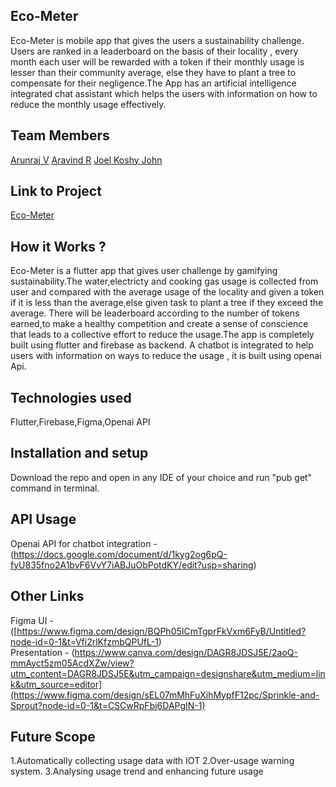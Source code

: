 ## Eco-Meter  
Eco-Meter is mobile app that gives the users a sustainability challenge. Users are ranked in a leaderboard on the basis of their locality , every month each user will be rewarded with a token if their monthly usage is lesser than their community average, else they have to plant a tree to compensate for their negligence.The App has an artificial intelligence integrated chat assistant which helps the users with information on how to reduce the monthly usage effectively.
## Team Members
[Arunraj V](https://github.com/Arunrxj-v)
[Aravind R](https://github.com/aravindr001)
[Joel Koshy John](https://github.com/Joelkoshyjohn)


## Link to Project
[Eco-Meter](https://drive.google.com/drive/folders/1ZRvpTQWReJMs2f1nAYIXO2UGz4rfyWnC?usp=share_link)

## How it Works ?
Eco-Meter is a flutter app that gives user challenge by gamifying sustainability.The water,electricty and cooking gas usage is collected from user and compared with the average usage of the locality and given a token if it is less than the average,else given task to plant a tree if they exceed the average. There will be leaderboard according to the number of tokens earned,to make a healthy competition and create a sense of conscience that leads to a collective effort to reduce the usage.The app is completely built using flutter and firebase as backend. A chatbot is integrated to help users with information on ways to reduce the usage , it is built using openai Api.

## Technologies used
Flutter,Firebase,Figma,Openai API
## Installation and setup 
Download the repo and open in any IDE of your choice and run "pub get" command in terminal.
## API Usage
Openai API for chatbot integration -(https://docs.google.com/document/d/1kyg2og6pQ-fyU835fno2A1bvF6VvY7iABJuObPotdKY/edit?usp=sharing)
## Other Links
Figma UI -([https://www.figma.com/design/BQPh05ICmTgprFkVxm6FyB/Untitled?node-id=0-1&t=Vfi2rlKfzmbQPUfL-1)  
Presentation - (https://www.canva.com/design/DAGR8JDSJ5E/2aoQ-mmAyct5zm05AcdXZw/view?utm_content=DAGR8JDSJ5E&utm_campaign=designshare&utm_medium=link&utm_source=editor](https://www.figma.com/design/sEL07mMhFuXihMypfF12pc/Sprinkle-and-Sprout?node-id=0-1&t=CSCwRpFbj6DAPgIN-1)  
## Future Scope
1.Automatically collecting usage data with IOT
2.Over-usage warning system.
3.Analysing usage trend and enhancing future usage
